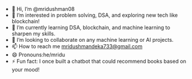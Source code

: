 - 👋 Hi, I’m @mridushman08
- 👀 I’m interested in problem solving, DSA, and exploring new tech like blockchain!
- 🌱 I’m currently learning DSA, blockchain, and machine learning to sharpen my skills.
- 💞️ I’m looking to collaborate on any machine learning or AI projects.
- 📫 How to reach me mridushmandeka733@gmail.com
- 😄 Pronouns:he/mridu
- ⚡ Fun fact: I once built a chatbot that could recommend books based on your mood!   


